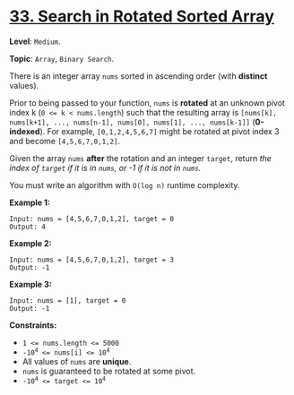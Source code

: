 # [33. Search in Rotated Sorted Array](https://leetcode.com/problems/search-in-rotated-sorted-array/description/)

**Level**: `Medium`.

**Topic**: `Array`, `Binary Search`.

There is an integer array `nums` sorted in ascending order (with **distinct** values).

Prior to being passed to your function, `nums` is **rotated** at an unknown pivot index k (`0 <= k < nums.length`) such that the resulting array is `[nums[k], nums[k+1], ..., nums[n-1], nums[0], nums[1], ..., nums[k-1]]` (**0-indexed**). For example, `[0,1,2,4,5,6,7]` might be rotated at pivot index 3 and become `[4,5,6,7,0,1,2]`.

Given the array `nums` **after** the rotation and an integer `target`, return _the index of `target` if it is in `nums`, or -1 if it is not in `nums`._

You must write an algorithm with `O(log n)` runtime complexity.

**Example 1:**

```
Input: nums = [4,5,6,7,0,1,2], target = 0
Output: 4
```

**Example 2:**

```
Input: nums = [4,5,6,7,0,1,2], target = 3
Output: -1
```

**Example 3:**

```
Input: nums = [1], target = 0
Output: -1
```

**Constraints:**

-   `1 <= nums.length <= 5000`
-   <code>-10<sup>4</sup> <= nums[i] <= 10<sup>4</sup></code>
-   All values of `nums` are **unique**.
-   `nums` is guaranteed to be rotated at some pivot.
-   <code>-10<sup>4</sup> <= target <= 10<sup>4</sup></code>
